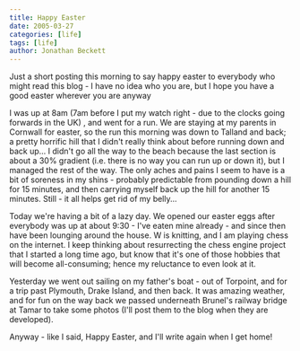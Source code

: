 ```yaml
---
title: Happy Easter
date: 2005-03-27
categories: [life]
tags: [life]
author: Jonathan Beckett
---
```


Just a short posting this morning to say happy easter to everybody who might read this blog - I have no idea who you are, but I hope you have a good easter wherever you are anyway

I was up at 8am (7am before I put my watch right - due to the clocks going forwards in the UK) , and went for a run. We are staying at my parents in Cornwall for easter, so the run this morning was down to Talland and back; a pretty horrific hill that I didn't really think about before running down and back up... I didn't go all the way to the beach because the last section is about a 30% gradient (i.e. there is no way you can run up or down it), but I managed the rest of the way. The only aches and pains I seem to have is a bit of soreness in my shins - probably predictable from pounding down a hill for 15 minutes, and then carrying myself back up the hill for another 15 minutes. Still - it all helps get rid of my belly...

Today we're having a bit of a lazy day. We opened our easter eggs after everybody was up at about 9:30 - I've eaten mine already - and since then have been lounging around the house. W is knitting, and I am playing chess on the internet. I keep thinking about resurrecting the chess engine project that I started a long time ago, but know that it's one of those hobbies that will become all-consuming; hence my reluctance to even look at it.

Yesterday we went out sailing on my father's boat - out of Torpoint, and for a trip past Plymouth, Drake Island, and then back. It was amazing weather, and for fun on the way back we passed underneath Brunel's railway bridge at Tamar to take some photos (I'll post them to the blog when they are developed).

Anyway - like I said, Happy Easter, and I'll write again when I get home!